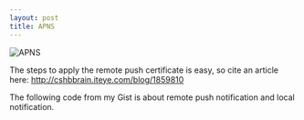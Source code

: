 ```yaml
---
layout: post
title: APNS
---
```


![APNS]({{site.baseurl}}/assets/apns/apns.png)  

The steps to apply the remote push certificate is easy,
so cite an article here: <http://cshbbrain.iteye.com/blog/1859810>  

The following code from my Gist is about remote push notification and local
notification.  

<script src="https://gist.github.com/GeekRRK/495bc8dd15cb0a969101.js"></script>
